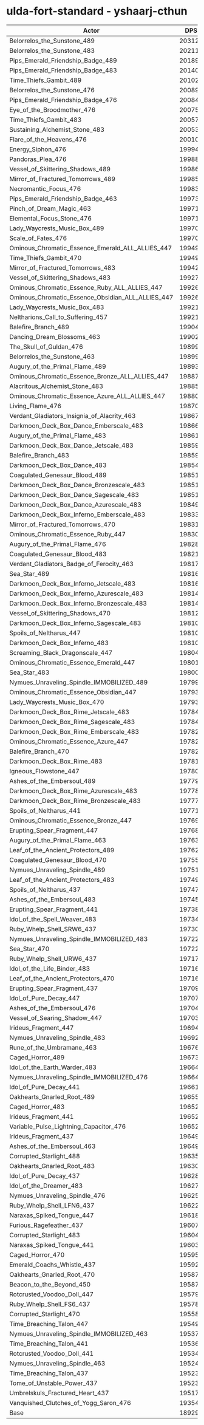 # ulda-fort-standard - yshaarj-cthun
| Actor | DPS | Increase |
|---|:---:|:---:|
|Belorrelos_the_Sunstone_489|203121|7.30%|
|Belorrelos_the_Sunstone_483|202119|6.78%|
|Pips_Emerald_Friendship_Badge_489|201898|6.66%|
|Pips_Emerald_Friendship_Badge_483|201407|6.40%|
|Time_Thiefs_Gambit_489|201021|6.20%|
|Belorrelos_the_Sunstone_476|200899|6.13%|
|Pips_Emerald_Friendship_Badge_476|200845|6.10%|
|Eye_of_the_Broodmother_476|200751|6.05%|
|Time_Thiefs_Gambit_483|200571|5.96%|
|Sustaining_Alchemist_Stone_483|200534|5.94%|
|Flare_of_the_Heavens_476|200107|5.71%|
|Energy_Siphon_476|199947|5.63%|
|Pandoras_Plea_476|199886|5.60%|
|Vessel_of_Skittering_Shadows_489|199865|5.58%|
|Mirror_of_Fractured_Tomorrows_489|199857|5.58%|
|Necromantic_Focus_476|199836|5.57%|
|Pips_Emerald_Friendship_Badge_463|199734|5.52%|
|Pinch_of_Dream_Magic_463|199719|5.51%|
|Elemental_Focus_Stone_476|199717|5.51%|
|Lady_Waycrests_Music_Box_489|199707|5.50%|
|Scale_of_Fates_476|199700|5.50%|
|Ominous_Chromatic_Essence_Emerald_ALL_ALLIES_447|199499|5.39%|
|Time_Thiefs_Gambit_470|199494|5.39%|
|Mirror_of_Fractured_Tomorrows_483|199420|5.35%|
|Vessel_of_Skittering_Shadows_483|199273|5.27%|
|Ominous_Chromatic_Essence_Ruby_ALL_ALLIES_447|199268|5.27%|
|Ominous_Chromatic_Essence_Obsidian_ALL_ALLIES_447|199261|5.27%|
|Lady_Waycrests_Music_Box_483|199217|5.24%|
|Neltharions_Call_to_Suffering_457|199210|5.24%|
|Balefire_Branch_489|199044|5.15%|
|Dancing_Dream_Blossoms_463|199028|5.14%|
|The_Skull_of_Guldan_476|198998|5.13%|
|Belorrelos_the_Sunstone_463|198996|5.13%|
|Augury_of_the_Primal_Flame_489|198931|5.09%|
|Ominous_Chromatic_Essence_Bronze_ALL_ALLIES_447|198873|5.06%|
|Alacritous_Alchemist_Stone_483|198859|5.05%|
|Ominous_Chromatic_Essence_Azure_ALL_ALLIES_447|198801|5.02%|
|Living_Flame_476|198709|4.97%|
|Verdant_Gladiators_Insignia_of_Alacrity_463|198678|4.96%|
|Darkmoon_Deck_Box_Dance_Emberscale_483|198662|4.95%|
|Augury_of_the_Primal_Flame_483|198612|4.92%|
|Darkmoon_Deck_Box_Dance_Jetscale_483|198596|4.91%|
|Balefire_Branch_483|198595|4.91%|
|Darkmoon_Deck_Box_Dance_483|198547|4.89%|
|Coagulated_Genesaur_Blood_489|198517|4.87%|
|Darkmoon_Deck_Box_Dance_Bronzescale_483|198517|4.87%|
|Darkmoon_Deck_Box_Dance_Sagescale_483|198517|4.87%|
|Darkmoon_Deck_Box_Dance_Azurescale_483|198499|4.86%|
|Darkmoon_Deck_Box_Inferno_Emberscale_483|198338|4.78%|
|Mirror_of_Fractured_Tomorrows_470|198319|4.77%|
|Ominous_Chromatic_Essence_Ruby_447|198302|4.76%|
|Augury_of_the_Primal_Flame_476|198280|4.75%|
|Coagulated_Genesaur_Blood_483|198217|4.71%|
|Verdant_Gladiators_Badge_of_Ferocity_463|198171|4.69%|
|Sea_Star_489|198168|4.69%|
|Darkmoon_Deck_Box_Inferno_Jetscale_483|198162|4.68%|
|Darkmoon_Deck_Box_Inferno_Azurescale_483|198149|4.68%|
|Darkmoon_Deck_Box_Inferno_Bronzescale_483|198145|4.68%|
|Vessel_of_Skittering_Shadows_470|198129|4.67%|
|Darkmoon_Deck_Box_Inferno_Sagescale_483|198106|4.66%|
|Spoils_of_Neltharus_447|198103|4.65%|
|Darkmoon_Deck_Box_Inferno_483|198100|4.65%|
|Screaming_Black_Dragonscale_447|198047|4.62%|
|Ominous_Chromatic_Essence_Emerald_447|198010|4.60%|
|Sea_Star_483|198003|4.60%|
|Nymues_Unraveling_Spindle_IMMOBILIZED_489|197990|4.59%|
|Ominous_Chromatic_Essence_Obsidian_447|197939|4.57%|
|Lady_Waycrests_Music_Box_470|197937|4.57%|
|Darkmoon_Deck_Box_Rime_Jetscale_483|197841|4.52%|
|Darkmoon_Deck_Box_Rime_Sagescale_483|197841|4.52%|
|Darkmoon_Deck_Box_Rime_Emberscale_483|197828|4.51%|
|Ominous_Chromatic_Essence_Azure_447|197828|4.51%|
|Balefire_Branch_470|197825|4.51%|
|Darkmoon_Deck_Box_Rime_483|197814|4.50%|
|Igneous_Flowstone_447|197808|4.50%|
|Ashes_of_the_Embersoul_489|197790|4.49%|
|Darkmoon_Deck_Box_Rime_Azurescale_483|197788|4.49%|
|Darkmoon_Deck_Box_Rime_Bronzescale_483|197775|4.48%|
|Spoils_of_Neltharus_441|197718|4.45%|
|Ominous_Chromatic_Essence_Bronze_447|197690|4.44%|
|Erupting_Spear_Fragment_447|197687|4.43%|
|Augury_of_the_Primal_Flame_463|197637|4.41%|
|Leaf_of_the_Ancient_Protectors_489|197620|4.40%|
|Coagulated_Genesaur_Blood_470|197554|4.36%|
|Nymues_Unraveling_Spindle_489|197517|4.34%|
|Leaf_of_the_Ancient_Protectors_483|197493|4.33%|
|Spoils_of_Neltharus_437|197475|4.32%|
|Ashes_of_the_Embersoul_483|197459|4.31%|
|Erupting_Spear_Fragment_441|197380|4.27%|
|Idol_of_the_Spell_Weaver_483|197342|4.25%|
|Ruby_Whelp_Shell_SRW6_437|197302|4.23%|
|Nymues_Unraveling_Spindle_IMMOBILIZED_483|197224|4.19%|
|Sea_Star_470|197220|4.19%|
|Ruby_Whelp_Shell_URW6_437|197178|4.16%|
|Idol_of_the_Life_Binder_483|197169|4.16%|
|Leaf_of_the_Ancient_Protectors_470|197160|4.16%|
|Erupting_Spear_Fragment_437|197092|4.12%|
|Idol_of_Pure_Decay_447|197073|4.11%|
|Ashes_of_the_Embersoul_476|197048|4.10%|
|Vessel_of_Searing_Shadow_447|197037|4.09%|
|Irideus_Fragment_447|196946|4.04%|
|Nymues_Unraveling_Spindle_483|196927|4.03%|
|Rune_of_the_Umbramane_463|196769|3.95%|
|Caged_Horror_489|196733|3.93%|
|Idol_of_the_Earth_Warder_483|196648|3.88%|
|Nymues_Unraveling_Spindle_IMMOBILIZED_476|196646|3.88%|
|Idol_of_Pure_Decay_441|196612|3.87%|
|Oakhearts_Gnarled_Root_489|196559|3.84%|
|Caged_Horror_483|196529|3.82%|
|Irideus_Fragment_441|196529|3.82%|
|Variable_Pulse_Lightning_Capacitor_476|196524|3.82%|
|Irideus_Fragment_437|196498|3.81%|
|Ashes_of_the_Embersoul_463|196494|3.80%|
|Corrupted_Starlight_488|196358|3.73%|
|Oakhearts_Gnarled_Root_483|196304|3.70%|
|Idol_of_Pure_Decay_437|196288|3.69%|
|Idol_of_the_Dreamer_483|196274|3.69%|
|Nymues_Unraveling_Spindle_476|196258|3.68%|
|Ruby_Whelp_Shell_LFN6_437|196228|3.66%|
|Naraxas_Spiked_Tongue_447|196184|3.64%|
|Furious_Ragefeather_437|196070|3.58%|
|Corrupted_Starlight_483|196045|3.57%|
|Naraxas_Spiked_Tongue_441|196037|3.56%|
|Caged_Horror_470|195959|3.52%|
|Emerald_Coachs_Whistle_437|195920|3.50%|
|Oakhearts_Gnarled_Root_470|195872|3.48%|
|Beacon_to_the_Beyond_450|195870|3.47%|
|Rotcrusted_Voodoo_Doll_447|195796|3.43%|
|Ruby_Whelp_Shell_FS6_437|195789|3.43%|
|Corrupted_Starlight_470|195582|3.32%|
|Time_Breaching_Talon_447|195490|3.27%|
|Nymues_Unraveling_Spindle_IMMOBILIZED_463|195370|3.21%|
|Time_Breaching_Talon_441|195360|3.20%|
|Rotcrusted_Voodoo_Doll_441|195344|3.20%|
|Nymues_Unraveling_Spindle_463|195244|3.14%|
|Time_Breaching_Talon_437|195238|3.14%|
|Tome_of_Unstable_Power_437|195231|3.14%|
|Umbrelskuls_Fractured_Heart_437|195173|3.11%|
|Vanquished_Clutches_of_Yogg_Saron_476|193542|2.24%|
|Base|189294|0.00%|
